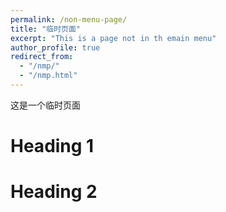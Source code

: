 ```yaml
---
permalink: /non-menu-page/
title: "临时页面"
excerpt: "This is a page not in th emain menu"
author_profile: true
redirect_from: 
  - "/nmp/"
  - "/nmp.html"
---
```




这是一个临时页面

Heading 1
======

Heading 2
======
